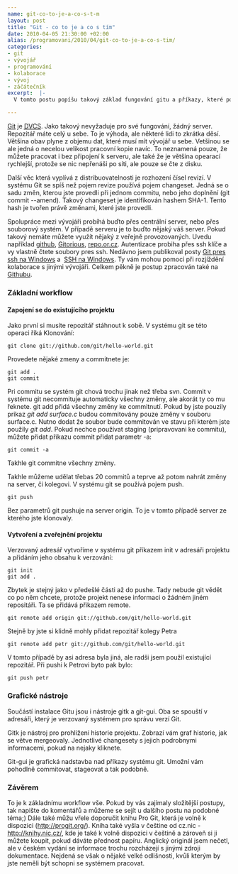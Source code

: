 ```yaml
--- 
name: git-co-to-je-a-co-s-t-m
layout: post
title: "Git - co to je a co s tím"
date: 2010-04-05 21:30:00 +02:00
alias: /programovani/2010/04/git-co-to-je-a-co-s-tim/
categories: 
- git
- vývojář
- programování
- kolaborace
- vývoj
- záčátečník
excerpt:  |-
  V tomto postu popíšu takový základ fungování gitu a příkazy, které použijete při práci nejčastěji.

---
```


[Git](http://git-scm.com) je <a href="http://en.wikipedia.org/wiki/Distributed_version_control_system"><abbr title="Distribuovaný/Decentralizovaný Systém pro Kontrolu Verzí">DVCS</abbr></a>. Jako takový nevyžaduje pro své fungování, žádný server. Repozitář máte celý u sebe. To je výhoda, ale některé lidi to zkrátka děsí. Většina obav plyne z objemu dat, které musí mít vývojář u sebe. Vetšinou se ale jedná o necelou velikost pracovní kopie navíc. To neznamená pouze, že můžete pracovat i bez připojení k serveru, ale také že je většina opearací rychlejší, protože se nic nepřenáši po síti, ale pouze se čte z disku.

Další věc která vyplívá z distribuovatelnosti je rozhození čísel revizí. V systému Git se spíš než pojem revize používá pojem changeset. Jedná se o sadu změn, kterou jste provedli při jednom commitu, nebo jeho doplnění (git commit --amend). Takový changeset je identifikován hashem SHA-1. Tento hash je tvořen právě změnami, které jste provedli.

Spolupráce mezi vývojáři probíhá buďto přes centrální server, nebo přes souborový systém. V případě serveru je to buďto nějaký váš server. Pokud takový nemáte můžete využít nějaký z veřejně provozovaných. Uvedu například <a href="http://github.com/">github</a>, <a href="http://gitorious.org/">Gitorious</a>, <a href="http://repo.or.cz/">repo.or.cz</a>. Autentizace probiha přes ssh klíče a vy vlastně čtete soubory pres ssh. Nedávno jsem publikoval posty <a href="http://www.rooland.cz/system/2010/03/31/git-pres-ssh-na-windows/">Git pres ssh na Windows</a> a  <a href="http://www.rooland.cz/komunikace/2009/12/ssh-na-windows/">SSH na Windows</a>. Ty vám mohou pomoci při rozjíždění kolaborace s jinými vývojáři. Celkem pěkně je postup zpracován také na <a href="http://help.github.com/msysgit-key-setup/">Githubu</a>.

### Základní workflow
#### Zapojení se do existujícího projektu

Jako první si musíte repozitář stáhnout k sobě. V systému git se této operaci říká Klonování:

    git clone git://github.com/git/hello-world.git

Provedete nějaké zmeny a commitnete je:

    git add .
    git commit

Pri commitu se systém git chová trochu jinak než třeba svn. Commit v systému git necommituje automaticky všechny změny, ale akorát ty co mu řeknete. git add přidá všechny změny ke commitnutí. Pokud by jste pouzily prikaz <em>git add surface.c</em> budou commitovány pouze změny v souboru surface.c. Nutno dodat že soubor bude commitován ve stavu při kterém jste použily <em>git add</em>. Pokud nechce používat staging (pripravovani ke commitu), můžete přidat příkazu commit přidat parametr -a:

    git commit -a

Takhle git commitne všechny změny.

Takhle můžeme udělat třebas 20 commitů a teprve až potom nahrát změny na server, či kolegovi. V systému git se používá pojem push.

    git push

Bez parametrů git pushuje na server origin. To je v tomto případě server ze kterého jste klonovaly.

#### Vytvoření a zveřejnění projektu

Verzovaný adresář vytvoříme v systému git příkazem init v adresáři projektu a přidáním jeho obsahu k verzování:

    git init
    git add .

Zbytek je stejný jako v předešlé části až do pushe. Tady nebude git vědět co po něm chcete, protože projekt nenese informaci o žádném jiném repositáři. Ta se přidává přikazem remote.

    git remote add origin git://github.com/git/hello-world.git

Stejně by jste si klidně mohly přidat repozitář kolegy Petra

    git remote add petr git://github.com/git/hello-world.git

V tomto případě by asi adresa byla jiná, ale radši jsem použil existující repozitář. Při pushi k Petrovi byto pak bylo:

    git push petr


### Grafické nástroje

Součástí instalace Gitu jsou i nástroje gitk a git-gui. Oba se spouští v adresáři, který je verzovaný systémem pro správu verzí Git.

Gitk je nástroj pro prohlížení historie projektu. Zobrazí vám graf historie, jak se větve mergeovaly. Jednotlivé changesety s jejich podrobnymi informacemi, pokud na nejaky kliknete.

Git-gui je grafická nadstavba nad příkazy systému git. Umožní vám pohodlně commitovat, stageovat a tak podobně.

### Závěrem

To je k základnímu workflow vše. Pokud by vás zajímaly složitější postupy, tak napište do komentářů a můžeme se sejít u dalšího postu na podobné téma;) Dále také můžu vřele doporučit knihu Pro Git, která je volně k dispozici (<a href="http://progit.org/">http://progit.org/</a>). Kniha také vyšla v češtine od cz.nic - <a href="http://knihy.nic.cz/">http://knihy.nic.cz/</a>, kde je také k volně dispozici v češtině a zároveň si ji můžete koupit, pokud dáváte přednost papíru. Anglický originál jsem nečetl, ale v českém vydání se informace trochu rozcházejí s jinými zdroji dokumentace. Nejdená se však o nějaké velké odlišnosti, kvůli kterým by jste neměli být schopni se systémem pracovat.
